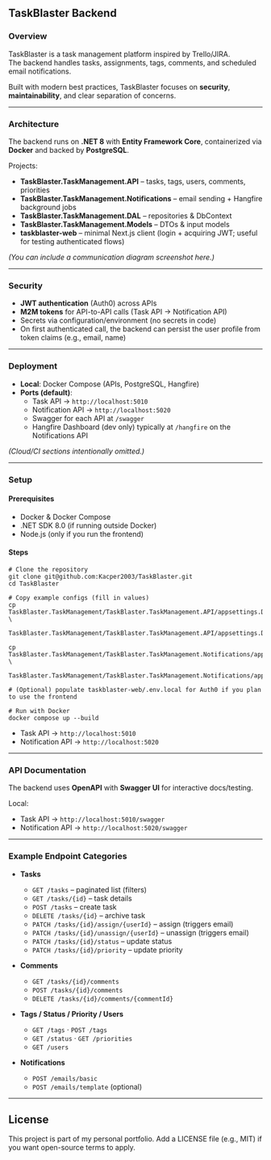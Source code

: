 ## TaskBlaster Backend

### Overview
TaskBlaster is a task management platform inspired by Trello/JIRA.  
The backend handles tasks, assignments, tags, comments, and scheduled email notifications.

Built with modern best practices, TaskBlaster focuses on **security**, **maintainability**, and clear separation of concerns.

---

### Architecture
The backend runs on **.NET 8** with **Entity Framework Core**, containerized via **Docker** and backed by **PostgreSQL**.

Projects:
- **TaskBlaster.TaskManagement.API** – tasks, tags, users, comments, priorities
- **TaskBlaster.TaskManagement.Notifications** – email sending + Hangfire background jobs
- **TaskBlaster.TaskManagement.DAL** – repositories & DbContext
- **TaskBlaster.TaskManagement.Models** – DTOs & input models
- **taskblaster-web** – minimal Next.js client (login + acquiring JWT; useful for testing authenticated flows)

*(You can include a communication diagram screenshot here.)*

---

### Security
- **JWT authentication** (Auth0) across APIs  
- **M2M tokens** for API-to-API calls (Task API → Notification API)  
- Secrets via configuration/environment (no secrets in code)  
- On first authenticated call, the backend can persist the user profile from token claims (e.g., email, name)

---

### Deployment
- **Local**: Docker Compose (APIs, PostgreSQL, Hangfire)  
- **Ports (default)**:
  - Task API → `http://localhost:5010`
  - Notification API → `http://localhost:5020`
  - Swagger for each API at `/swagger`
  - Hangfire Dashboard (dev only) typically at `/hangfire` on the Notifications API

*(Cloud/CI sections intentionally omitted.)*

---

### Setup

#### Prerequisites
- Docker & Docker Compose  
- .NET SDK 8.0 (if running outside Docker)  
- Node.js (only if you run the frontend)

#### Steps
```
# Clone the repository
git clone git@github.com:Kacper2003/TaskBlaster.git
cd TaskBlaster

# Copy example configs (fill in values)
cp TaskBlaster.TaskManagement/TaskBlaster.TaskManagement.API/appsettings.Development.json.example \
   TaskBlaster.TaskManagement/TaskBlaster.TaskManagement.API/appsettings.Development.json

cp TaskBlaster.TaskManagement/TaskBlaster.TaskManagement.Notifications/appsettings.Development.json.example \
   TaskBlaster.TaskManagement/TaskBlaster.TaskManagement.Notifications/appsettings.Development.json

# (Optional) populate taskblaster-web/.env.local for Auth0 if you plan to use the frontend

# Run with Docker
docker compose up --build
```

- Task API → `http://localhost:5010`  
- Notification API → `http://localhost:5020`

---

### API Documentation
The backend uses **OpenAPI** with **Swagger UI** for interactive docs/testing.

Local:
- Task API → `http://localhost:5010/swagger`  
- Notification API → `http://localhost:5020/swagger`

---

### Example Endpoint Categories

- **Tasks**  
  - `GET /tasks` – paginated list (filters)  
  - `GET /tasks/{id}` – task details  
  - `POST /tasks` – create task  
  - `DELETE /tasks/{id}` – archive task  
  - `PATCH /tasks/{id}/assign/{userId}` – assign (triggers email)  
  - `PATCH /tasks/{id}/unassign/{userId}` – unassign (triggers email)  
  - `PATCH /tasks/{id}/status` – update status  
  - `PATCH /tasks/{id}/priority` – update priority

- **Comments**  
  - `GET /tasks/{id}/comments`  
  - `POST /tasks/{id}/comments`  
  - `DELETE /tasks/{id}/comments/{commentId}`

- **Tags / Status / Priority / Users**  
  - `GET /tags` · `POST /tags`  
  - `GET /status` · `GET /priorities`  
  - `GET /users`

- **Notifications**  
  - `POST /emails/basic`  
  - `POST /emails/template` (optional)

---

## License
This project is part of my personal portfolio. Add a LICENSE file (e.g., MIT) if you want open-source terms to apply.
